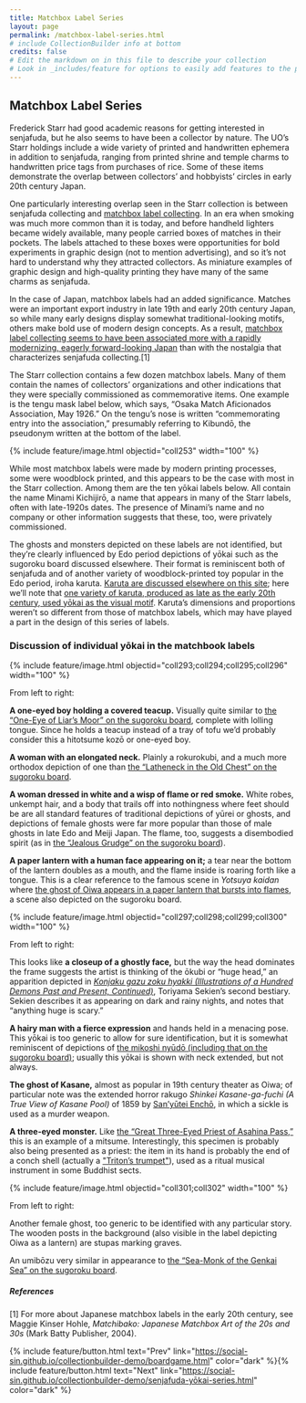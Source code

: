 ```yaml
---
title: Matchbox Label Series
layout: page
permalink: /matchbox-label-series.html
# include CollectionBuilder info at bottom
credits: false
# Edit the markdown on in this file to describe your collection
# Look in _includes/feature for options to easily add features to the page
---
```


## Matchbox Label Series
Frederick Starr had good academic reasons for getting interested in senjafuda, but he also seems to have been a collector by nature. The UO’s Starr holdings include a wide variety of printed and handwritten ephemera in addition to senjafuda, ranging from printed shrine and temple charms to handwritten price tags from purchases of rice. Some of these items demonstrate the overlap between collectors’ and hobbyists’ circles in early 20th century Japan.

One particularly interesting overlap seen in the Starr collection is between senjafuda collecting and [matchbox label collecting](https://www.match.or.jp/english/index.html). In an era when smoking was much more common than it is today, and before handheld lighters became widely available, many people carried boxes of matches in their pockets. The labels attached to these boxes were opportunities for bold experiments in graphic design (not to mention advertising), and so it’s not hard to understand why they attracted collectors. As miniature examples of graphic design and high-quality printing they have many of the same charms as senjafuda.

In the case of Japan, matchbox labels had an added significance. Matches were an important export industry in late 19th and early 20th century Japan, so while many early designs display somewhat traditional-looking motifs, others make bold use of modern design concepts. As a result, [matchbox label collecting seems to have been associated more with a rapidly modernizing, eagerly forward-looking Japan](https://www.flickr.com/photos/maraid/sets/72157604922299315/) than with the nostalgia that characterizes senjafuda collecting.[1]

The Starr collection contains a few dozen matchbox labels. Many of them contain the names of collectors’ organizations and other indications that they were specially commissioned as commemorative items. One example is the tengu mask label below, which says, “Osaka Match Aficionados Association, May 1926.” On the tengu’s nose is written “commemorating entry into the association,” presumably referring to Kibundō, the pseudonym written at the bottom of the label.

{% include feature/image.html objectid="coll253" width="100" %}

While most matchbox labels were made by modern printing processes, some were woodblock printed, and this appears to be the case with most in the Starr collection. Among them are the ten yōkai labels below. All contain the name Minami Kichijirō, a name that appears in many of the Starr labels, often with late-1920s dates. The presence of Minami’s name and no company or other information suggests that these, too, were privately commissioned.

The ghosts and monsters depicted on these labels are not identified, but they’re clearly influenced by Edo period depictions of yōkai such as the sugoroku board discussed elsewhere. Their format is reminiscent both of senjafuda and of another variety of woodblock-printed toy popular in the Edo period, iroha karuta. [Karuta are discussed elsewhere on this site](https://social-sin.github.io/collectionbuilder-demo/collectors-and-tengu.html); here we’ll note that [one variety of karuta, produced as late as the early 20th century, used yōkai as the visual motif](https://edoflourishing.blogspot.com/2017/08/edo-yokai-karuta-game.html). Karuta’s dimensions and proportions weren’t so different from those of matchbox labels, which may have played a part in the design of this series of labels.

### Discussion of individual yōkai in the matchbook labels

{% include feature/image.html objectid="coll293;coll294;coll295;coll296" width="100" %}

From left to right:

**A one-eyed boy holding a covered teacup.** Visually quite similar to [the “One-Eye of Liar’s Moor” on the sugoroku board](https://social-sin.github.io/collectionbuilder-demo/boardgame.html), complete with lolling tongue. Since he holds a teacup instead of a tray of tofu we’d probably consider this a hitotsume kozō or one-eyed boy.

**A woman with an elongated neck.** Plainly a rokurokubi, and a much more orthodox depiction of one than [the “Latheneck in the Old Chest” on the sugoroku board](https://social-sin.github.io/collectionbuilder-demo/boardgame.html).

**A woman dressed in white and a wisp of flame or red smoke.** White robes, unkempt hair, and a body that trails off into nothingness where feet should be are all standard features of traditional depictions of yūrei or ghosts, and depictions of female ghosts were far more popular than those of male ghosts in late Edo and Meiji Japan. The flame, too, suggests a disembodied spirit (as in [the “Jealous Grudge” on the sugoroku board](https://social-sin.github.io/collectionbuilder-demo/boardgame.html)).

**A paper lantern with a human face appearing on it;** a tear near the bottom of the lantern doubles as a mouth, and the flame inside is roaring forth like a tongue. This is a clear reference to the famous scene in *Yotsuya kaidan* where [the ghost of Oiwa appears in a paper lantern that bursts into flames](https://social-sin.github.io/collectionbuilder-demo/boardgame.html), a scene also depicted on the sugoroku board.

{% include feature/image.html objectid="coll297;coll298;coll299;coll300" width="100" %}

From left to right:

This looks like **a closeup of a ghostly face,** but the way the head dominates the frame suggests the artist is thinking of the ōkubi or “huge head,” an apparition depicted in [*Konjaku gazu zoku hyakki (Illustrations of a Hundred Demons Past and Present, Continued)*](https://en.wikipedia.org/wiki/Konjaku_Gazu_Zoku_Hyakki), Toriyama Sekien’s second bestiary. Sekien describes it as appearing on dark and rainy nights, and notes that “anything huge is scary.”

**A hairy man with a fierce expression** and hands held in a menacing pose. This yōkai is too generic to allow for sure identification, but it is somewhat reminiscent of depictions of [the mikoshi nyūdō (including that on the sugoroku board)](https://social-sin.github.io/collectionbuilder-demo/boardgame.html); usually this yōkai is shown with neck extended, but not always.

**The ghost of Kasane,** almost as popular in 19th century theater as Oiwa; of particular note was the extended horror rakugo *Shinkei Kasane-ga-fuchi (A True View of Kasane Pool)* of 1859 by [San’yūtei Enchō](https://en.wikipedia.org/wiki/San%27y%C5%ABtei_Ench%C5%8D), in which a sickle is used as a murder weapon.

**A three-eyed monster.** Like [the “Great Three-Eyed Priest of Asahina Pass,”](https://social-sin.github.io/collectionbuilder-demo/boardgame.html) this is an example of a mitsume. Interestingly, this specimen is probably also being presented as a priest: the item in its hand is probably the end of a conch shell (actually a ["Triton’s trumpet"](https://en.wikipedia.org/wiki/Charonia_tritonis)), used as a ritual musical instrument in some Buddhist sects.

{% include feature/image.html objectid="coll301;coll302" width="100" %}

From left to right:

Another female ghost, too generic to be identified with any particular story. The wooden posts in the background (also visible in the label depicting Oiwa as a lantern) are stupas marking graves.

An umibōzu very similar in appearance to [the “Sea-Monk of the Genkai Sea” on the sugoroku board](https://social-sin.github.io/collectionbuilder-demo/boardgame.html).

##### References
[1] For more about Japanese matchbox labels in the early 20th century, see Maggie Kinser Hohle, *Matchibako: Japanese Matchbox Art of the 20s and 30s* (Mark Batty Publisher, 2004).

{% include feature/button.html text="Prev" link="https://social-sin.github.io/collectionbuilder-demo/boardgame.html" color="dark" %}{% include feature/button.html text="Next" link="https://social-sin.github.io/collectionbuilder-demo/senjafuda-yōkai-series.html" color="dark" %}

<!-- {% if page.credits == true %}{% include cb/credits.html %}{% endif %} -->
